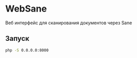 # WebSane

Веб интерфейс для сканирования документов через Sane

## Запуск

```bash
php -S 0.0.0.0:8000
```
